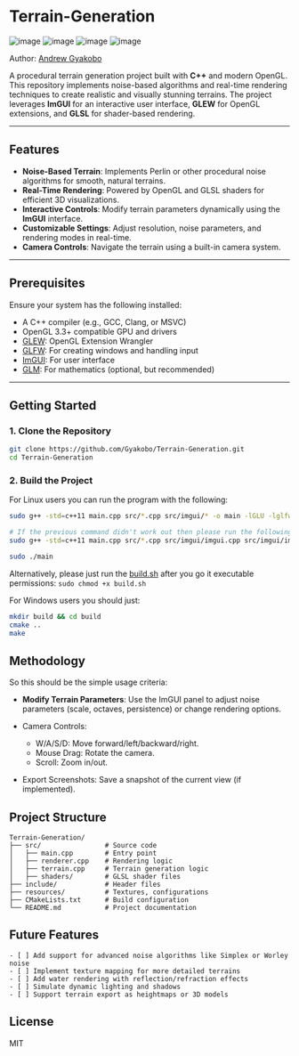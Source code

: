 # Terrain-Generation

![image](https://img.shields.io/badge/C-00599C?style=for-the-badge&logo=c&logoColor=white)
![image](https://img.shields.io/badge/C%2B%2B-00599C?style=for-the-badge&logo=c%2B%2B&logoColor=white)
![image](https://img.shields.io/badge/CMake-064F8C?style=for-the-badge&logo=cmake&logoColor=white)
![image](https://img.shields.io/badge/windows%20terminal-4D4D4D?style=for-the-badge&logo=windows%20terminal&logoColor=white)

Author: [Andrew Gyakobo](https://github.com/Gyakobo)

A procedural terrain generation project built with **C++** and modern OpenGL. This repository implements noise-based algorithms and real-time rendering techniques to create realistic and visually stunning terrains. The project leverages **ImGUI** for an interactive user interface, **GLEW** for OpenGL extensions, and **GLSL** for shader-based rendering.

---

## Features

- **Noise-Based Terrain**: Implements Perlin or other procedural noise algorithms for smooth, natural terrains.
- **Real-Time Rendering**: Powered by OpenGL and GLSL shaders for efficient 3D visualizations.
- **Interactive Controls**: Modify terrain parameters dynamically using the **ImGUI** interface.
- **Customizable Settings**: Adjust resolution, noise parameters, and rendering modes in real-time.
- **Camera Controls**: Navigate the terrain using a built-in camera system.

---

## Prerequisites

Ensure your system has the following installed:

- A C++ compiler (e.g., GCC, Clang, or MSVC)
- OpenGL 3.3+ compatible GPU and drivers
- [GLEW](http://glew.sourceforge.net/): OpenGL Extension Wrangler
- [GLFW](https://www.glfw.org/): For creating windows and handling input
- [ImGUI](https://github.com/ocornut/imgui): For user interface
- [GLM](https://github.com/g-truc/glm): For mathematics (optional, but recommended)

---

## Getting Started

### 1. Clone the Repository

```bash
git clone https://github.com/Gyakobo/Terrain-Generation.git
cd Terrain-Generation
```

### 2. Build the Project

For Linux users you can run the program with the following:

```bash 
sudo g++ -std=c++11 main.cpp src/*.cpp src/imgui/* -o main -lGLU -lglfw3 -lX11 -lXxf86vm -lXrandr -lpthread -lXi -ldl -lXinerama -lXcursor -lGL -lGLEW 

# If the previous command didn't work out then please run the following where I specifically manually added all the necessary IMGUI dependencies
sudo g++ -std=c++11 main.cpp src/*.cpp src/imgui/imgui.cpp src/imgui/imgui_impl_glfw_gl3.cpp src/imgui/imgui_demo.cpp src/imgui/imgui_draw.cpp -o main -lGLU -lglfw3 -lX11 -lXxf86vm -lXrandr -lpthread -lXi -ldl -lXinerama -lXcursor -lGL -lGLEW 

sudo ./main
```

Alternatively, please just run the [build.sh](./build.sh) after you go it executable permissions: `sudo chmod +x build.sh`

For Windows users you should just:

```bash
mkdir build && cd build
cmake ..
make
```

## Methodology

So this should be the simple usage criteria:

* **Modify Terrain Parameters**: Use the ImGUI panel to adjust noise parameters (scale, octaves, persistence) or change rendering options.

* Camera Controls:
    * W/A/S/D: Move forward/left/backward/right.
    * Mouse Drag: Rotate the camera.
    * Scroll: Zoom in/out.

* Export Screenshots: Save a snapshot of the current view (if implemented).

## Project Structure

```
Terrain-Generation/
├── src/                # Source code
│   ├── main.cpp        # Entry point
│   ├── renderer.cpp    # Rendering logic
│   ├── terrain.cpp     # Terrain generation logic
│   ├── shaders/        # GLSL shader files
├── include/            # Header files
├── resources/          # Textures, configurations
├── CMakeLists.txt      # Build configuration
└── README.md           # Project documentation
```

## Future Features

    - [ ] Add support for advanced noise algorithms like Simplex or Worley noise
    - [ ] Implement texture mapping for more detailed terrains
    - [ ] Add water rendering with reflection/refraction effects
    - [ ] Simulate dynamic lighting and shadows
    - [ ] Support terrain export as heightmaps or 3D models

## License
MIT

<!-- ># The new and improved Viron Engine! 

## Simuliating a virus shell assembly

* 95% of human, plant and animal viruses have **icosahedral** shaped shells. Even Polio, herpes, and AIDS have icosahedral shells. These shells come in a variety of sizes depending upon the virus and are generally made up of pentagons and hexagons. 
* A virus' shell should generally be big enough to contain the genomic information, which is the RNA or DNA of the virus, should be robust enough to withstand the immune system's offences and fragile enough to break down and let the genetic material sneak in the cell.

---
## Note
* An **icosahedral** is a geometric shape with 20 sides(or faces), each composed of an equilateral triangle. An icosahedron has what is referred to as 2–3–5 symmetry, which is used to describe the possible ways that an icosahedron can rotate around an axis.

![](IcosadralShapes.png)
---

* "Nearly all previous research on interfering with the infection process has focused on how to prevent a fully-formed shell from binding to a cell. Our work aims at modeling how these shells build in the hopes of eventually suggesting ways of interfering with their growth and causing deformity. If this can be achieved, the genomic information won't fit inside the shell, and the virus won't be viable."

* "We have developed a hypothesis as to how virus shells form based solely on simple local rules for how proteins interact. We model virus shells as an interconnection network of proteins (i.e. nodes) and their essential binding interactions (i.e. edges). Chemically speaking, the nodes or proteins are usually all identical: however, they can be thought to behave differently because proteins can take on different shapes. We have shown that by utilizing only local communication, each node in the network can be given enough information to uniquely form any size shell. This information consists of the type of a node and its neighbors, bond angles, bond lengths, and torsional angles."

["Local rule-based theory of virus shell assembly." Proc. Natl. Acad. Sci. USA Vol. 91, pp. 7732-7736, Aug. 1994] (http://people.csail.mit.edu/bab/virus/virus.html) -->
